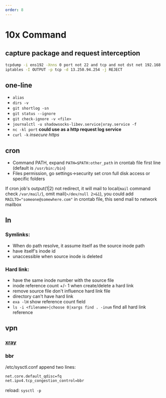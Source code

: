 ```yaml
---
order: 8
---
```


# 10x Command

## capture package and request interception

```bash
tcpdump -i ens192 -Xnns 0 port not 22 and tcp and not dst net 192.168
iptables -I OUTPUT -p tcp -d 13.250.94.254 -j REJECT
```

## one-line

- `alias`
- `dirs -v`
- `git shortlog -sn`
- `git status --ignore`
- `git check-ignore -v <file>`
- `journalctl -u shadowsocks-libev.service|xray.service -f`
- `nc -kl port` **could use as a http request log service**
- `curl -k` _insecure https_

## cron

- Command PATH, expand `PATH=$PATH:other_path` in crontab file first line (default is `/usr/bin:/bin`)
- Files permission, go settings->security set cron full disk access or specific folders

If cron job's output(1\|2) not redirect, it will mail to local(`mail` command check `/var/mail/`), omit mail(`>/dev/null 2>&1`), you could add `MAILTO="someone@somewhere.com"` in crontab file, this send mail to network mailbox

## ln

### Symlinks:

- When do path resolve, it assume itself as the source inode path
- have itself's inode id
- unaccessible when source inode is deleted

### Hard link:

- have the same inode number with the source file
- inode reference count +/- 1 when create/delete a hard link
- remove source file don't influence hard link file
- directory can't have hard link
- `exa -lH` show reference count field
- `ls -i <filename>|choose 0|xargs find . -inum` find all hard link reference

## vpn

### [xray](https://github.com/XTLS/Xray-core)

### bbr

/etc/sysctl.conf append two lines:

```bash
net.core.default_qdisc=fq
net.ipv4.tcp_congestion_control=bbr
```

reload: `sysctl -p`
